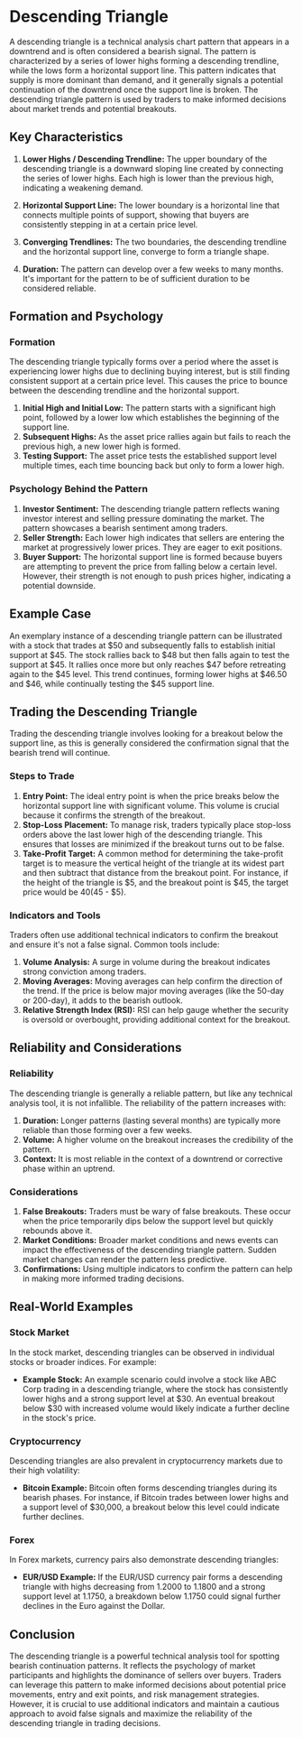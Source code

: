 # Descending Triangle

A descending triangle is a technical analysis chart pattern that appears in a downtrend and is often considered a bearish signal. The pattern is characterized by a series of lower highs forming a descending trendline, while the lows form a horizontal support line. This pattern indicates that supply is more dominant than demand, and it generally signals a potential continuation of the downtrend once the support line is broken. The descending triangle pattern is used by traders to make informed decisions about market trends and potential breakouts.

## Key Characteristics

1. **Lower Highs / Descending Trendline:** The upper boundary of the descending triangle is a downward sloping line created by connecting the series of lower highs. Each high is lower than the previous high, indicating a weakening demand.

2. **Horizontal Support Line:** The lower boundary is a horizontal line that connects multiple points of support, showing that buyers are consistently stepping in at a certain price level.

3. **Converging Trendlines:** The two boundaries, the descending trendline and the horizontal support line, converge to form a triangle shape.

4. **Duration:** The pattern can develop over a few weeks to many months. It's important for the pattern to be of sufficient duration to be considered reliable.

## Formation and Psychology

### Formation

The descending triangle typically forms over a period where the asset is experiencing lower highs due to declining buying interest, but is still finding consistent support at a certain price level. This causes the price to bounce between the descending trendline and the horizontal support.

1. **Initial High and Initial Low:** The pattern starts with a significant high point, followed by a lower low which establishes the beginning of the support line.
2. **Subsequent Highs:** As the asset price rallies again but fails to reach the previous high, a new lower high is formed.
3. **Testing Support:** The asset price tests the established support level multiple times, each time bouncing back but only to form a lower high.

### Psychology Behind the Pattern

1. **Investor Sentiment:** The descending triangle pattern reflects waning investor interest and selling pressure dominating the market. The pattern showcases a bearish sentiment among traders.
2. **Seller Strength:** Each lower high indicates that sellers are entering the market at progressively lower prices. They are eager to exit positions.
3. **Buyer Support:** The horizontal support line is formed because buyers are attempting to prevent the price from falling below a certain level. However, their strength is not enough to push prices higher, indicating a potential downside.

## Example Case

An exemplary instance of a descending triangle pattern can be illustrated with a stock that trades at $50 and subsequently falls to establish initial support at $45. The stock rallies back to $48 but then falls again to test the support at $45. It rallies once more but only reaches $47 before retreating again to the $45 level. This trend continues, forming lower highs at $46.50 and $46, while continually testing the $45 support line.

## Trading the Descending Triangle

Trading the descending triangle involves looking for a breakout below the support line, as this is generally considered the confirmation signal that the bearish trend will continue.

### Steps to Trade

1. **Entry Point:** The ideal entry point is when the price breaks below the horizontal support line with significant volume. This volume is crucial because it confirms the strength of the breakout.
2. **Stop-Loss Placement:** To manage risk, traders typically place stop-loss orders above the last lower high of the descending triangle. This ensures that losses are minimized if the breakout turns out to be false.
3. **Take-Profit Target:** A common method for determining the take-profit target is to measure the vertical height of the triangle at its widest part and then subtract that distance from the breakout point. For instance, if the height of the triangle is $5, and the breakout point is $45, the target price would be $40 ($45 - $5).

### Indicators and Tools

Traders often use additional technical indicators to confirm the breakout and ensure it's not a false signal. Common tools include:

1. **Volume Analysis:** A surge in volume during the breakout indicates strong conviction among traders.
2. **Moving Averages:** Moving averages can help confirm the direction of the trend. If the price is below major moving averages (like the 50-day or 200-day), it adds to the bearish outlook.
3. **Relative Strength Index (RSI):** RSI can help gauge whether the security is oversold or overbought, providing additional context for the breakout.

## Reliability and Considerations

### Reliability

The descending triangle is generally a reliable pattern, but like any technical analysis tool, it is not infallible. The reliability of the pattern increases with:

1. **Duration:** Longer patterns (lasting several months) are typically more reliable than those forming over a few weeks.
2. **Volume:** A higher volume on the breakout increases the credibility of the pattern.
3. **Context:** It is most reliable in the context of a downtrend or corrective phase within an uptrend.

### Considerations

1. **False Breakouts:** Traders must be wary of false breakouts. These occur when the price temporarily dips below the support level but quickly rebounds above it.
2. **Market Conditions:** Broader market conditions and news events can impact the effectiveness of the descending triangle pattern. Sudden market changes can render the pattern less predictive.
3. **Confirmations:** Using multiple indicators to confirm the pattern can help in making more informed trading decisions.

## Real-World Examples

### Stock Market

In the stock market, descending triangles can be observed in individual stocks or broader indices. For example:

- **Example Stock:** An example scenario could involve a stock like ABC Corp trading in a descending triangle, where the stock has consistently lower highs and a strong support level at $30. An eventual breakout below $30 with increased volume would likely indicate a further decline in the stock's price.

### Cryptocurrency

Descending triangles are also prevalent in cryptocurrency markets due to their high volatility:

- **Bitcoin Example:** Bitcoin often forms descending triangles during its bearish phases. For instance, if Bitcoin trades between lower highs and a support level of $30,000, a breakout below this level could indicate further declines.

### Forex

In Forex markets, currency pairs also demonstrate descending triangles:

- **EUR/USD Example:** If the EUR/USD currency pair forms a descending triangle with highs decreasing from 1.2000 to 1.1800 and a strong support level at 1.1750, a breakdown below 1.1750 could signal further declines in the Euro against the Dollar.

## Conclusion

The descending triangle is a powerful technical analysis tool for spotting bearish continuation patterns. It reflects the psychology of market participants and highlights the dominance of sellers over buyers. Traders can leverage this pattern to make informed decisions about potential price movements, entry and exit points, and risk management strategies. However, it is crucial to use additional indicators and maintain a cautious approach to avoid false signals and maximize the reliability of the descending triangle in trading decisions.